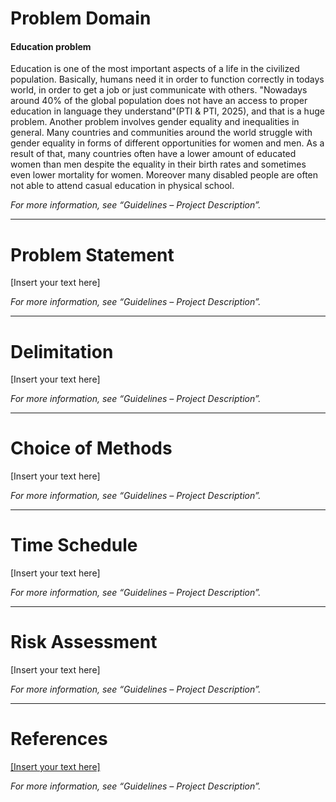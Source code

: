 # Problem Domain  
#### Education problem
Education is one of the most important aspects of a life in the civilized population. Basically, humans need it in order to function correctly in todays world, in order to get a job or just communicate with others. "Nowadays around 40% of the global population does not have an access to proper education in language they understand"(PTI & PTI, 2025), and that is a huge problem. Another problem involves gender equality and inequalities in general. Many countries and communities around the world struggle with gender equality in forms of different opportunities for women and men. As a result of that, many countries often have a lower amount of educated women than men despite the equality in their birth rates and sometimes even lower mortality for women. Moreover many disabled people are often not able to attend casual education in physical school.


_For more information, see “Guidelines – Project Description”._  

---

# Problem Statement  
[Insert your text here]  

_For more information, see “Guidelines – Project Description”._  

---

# Delimitation  
[Insert your text here]  

_For more information, see “Guidelines – Project Description”._  

---

# Choice of Methods  
[Insert your text here]  

_For more information, see “Guidelines – Project Description”._  

---

# Time Schedule  
[Insert your text here]  

_For more information, see “Guidelines – Project Description”._  

---

# Risk Assessment  
[Insert your text here]  

_For more information, see “Guidelines – Project Description”._  

---

# References  
[\[Insert your text here\]  ](https://www.deccanherald.com/world/40-global-population-doesnt-have-access-to-education-in-language-they-understand-unesco-3428194)


_For more information, see “Guidelines – Project Description”._